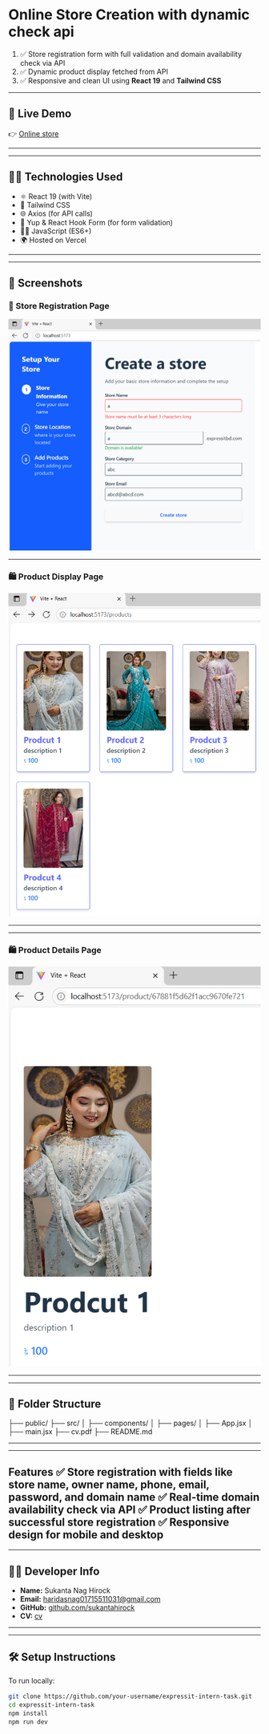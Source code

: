 
# Online Store Creation with dynamic check api 

1. ✅ Store registration form with full validation and domain availability check via API
2. ✅ Dynamic product display fetched from API
3. ✅ Responsive and clean UI using **React 19** and **Tailwind CSS**


---

## 🚀 Live Demo

👉 [Online store](https://store-creation-with-domain-check.vercel.app/)

---

---
## 🧑‍💻 Technologies Used

- ⚛️ React 19 (with Vite)
- 💨 Tailwind CSS
- 🌐 Axios (for API calls)
- 🧪 Yup & React Hook Form (for form validation)
- 🧑‍💻 JavaScript (ES6+)
- 🌍 Hosted on Vercel
---

---

## 📸 Screenshots

### 📝 Store Registration Page

![Store Registration](./screenshots/expressit1.png)

---

### 🛍️ Product Display Page

![Product List](./screenshots/expressit2.png)

---

---

### 🛍️ Product Details Page

![Product List](./screenshots/expressit3.png)

---
---

## 📂 Folder Structure
├── public/
├── src/
│ ├── components/
│ ├── pages/
│ ├── App.jsx
│ ├── main.jsx
├── cv.pdf
├── README.md

---

---
Features
✅ Store registration with fields like store name, owner name, phone, email, password, and domain name
✅ Real-time domain availability check via API
✅ Product listing after successful store registration
✅ Responsive design for mobile and desktop
---

---

## 🧑‍💼 Developer Info

- **Name:** Sukanta Nag Hirock  
- **Email:** haridasnag01715511031@gmail.com  
- **GitHub:** [github.com/sukantahirock](https://github.com/sukantahirock)  
- **CV:** [cv](./cv.pdf)

---
---
## 🛠️ Setup Instructions

To run locally:

```bash
git clone https://github.com/your-username/expressit-intern-task.git
cd expressit-intern-task
npm install
npm run dev


